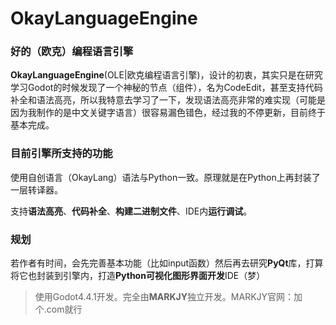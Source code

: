 # OkayLanguageEngine

### 好的（欧克）编程语言引擎

**OkayLanguageEngine**(OLE|欧克编程语言引擎)，设计的初衷，其实只是在研究学习Godot的时候发现了一个神秘的节点（组件），名为CodeEdit，甚至支持代码补全和语法高亮，所以我特意去学习了一下，发现语法高亮非常的难实现（可能是因为我制作的是中文关键字语言）很容易漏色错色，经过我的不停更新，目前终于基本完成。



### 目前引擎所支持的功能

使用自创语言（OkayLang）语法与Python一致。原理就是在Python上再封装了一层转译器。

支持**语法高亮**、**代码补全**、**构建二进制文件**、IDE内**运行调试**。



### 规划

若作者有时间，会先完善基本功能（比如input函数）然后再去研究**PyQt**库，打算将它也封装到引擎内，打造**Python可视化图形界面开发**IDE（梦）



> 使用Godot4.4.1开发。完全由**MARKJY**独立开发。MARKJY官网：加个.com就行





